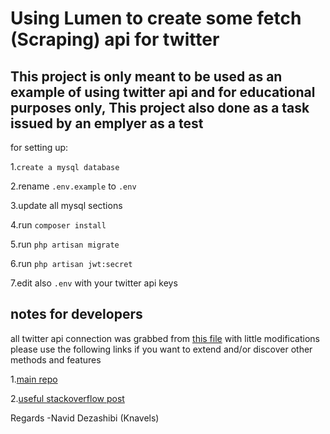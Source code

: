 # Using Lumen to create some fetch (Scraping) api for twitter
## This project is only meant to be used as an example of using twitter api and for educational purposes only, This project also done as a task issued by an emplyer as a test

for setting up:

1.`create a mysql database`

2.rename `.env.example` to `.env`

3.update all mysql sections

4.run `composer install`

5.run `php artisan migrate`

6.run `php artisan jwt:secret`

7.edit also `.env` with your twitter api keys


## notes for developers
all twitter api connection was grabbed from [this file](https://raw.githubusercontent.com/J7mbo/twitter-api-php/master/TwitterAPIExchange.php) with little modifications please use the following links if you want to extend and/or discover other methods and features

1.[main repo](https://github.com/J7mbo/twitter-api-php)

2.[useful stackoverflow post](https://stackoverflow.com/questions/12916539/simplest-php-example-for-retrieving-user-timeline-with-twitter-api-version-1-1/15314662#15314662)



Regards
-Navid Dezashibi (Knavels)
